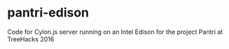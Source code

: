 # pantri-edison
Code for Cylon.js server running on an Intel Edison for the project Pantri at TreeHacks 2016
